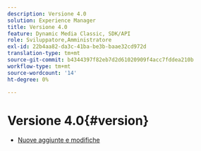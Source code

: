 ```yaml
---
description: Versione 4.0
solution: Experience Manager
title: Versione 4.0
feature: Dynamic Media Classic, SDK/API
role: Sviluppatore,Amministratore
exl-id: 22b4aa82-da3c-41ba-be3b-baae32cd972d
translation-type: tm+mt
source-git-commit: b4344397f82eb7d2d61020909f4acc7fddea210b
workflow-type: tm+mt
source-wordcount: '14'
ht-degree: 0%

---
```


# Versione 4.0{#version}

* [Nuove aggiunte e modifiche](r-4-0-new.md)
